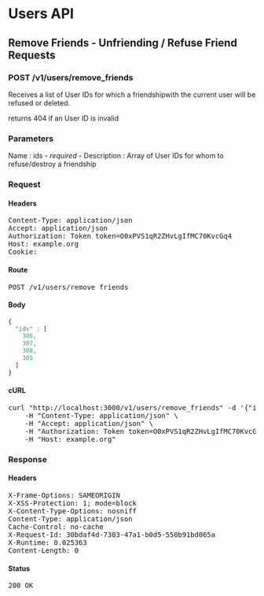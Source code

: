 # Users API

## Remove Friends - Unfriending / Refuse Friend Requests

### POST /v1/users/remove_friends

Receives a list of User IDs for which a friendshipwith the current user will be refused or deleted.

returns 404 if an User ID is invalid

### Parameters

Name : ids *- required -*
Description : Array of User IDs for whom to refuse/destroy a friendship

### Request

#### Headers

<pre>Content-Type: application/json
Accept: application/json
Authorization: Token token=O0xPVS1qR2ZHvLgIfMC70KvcGq4
Host: example.org
Cookie: </pre>

#### Route

<pre>POST /v1/users/remove_friends</pre>

#### Body
```javascript
{
  "ids" : [
    306,
    307,
    308,
    305
  ]
}
```


#### cURL

<pre class="request">curl &quot;http://localhost:3000/v1/users/remove_friends&quot; -d &#39;{&quot;ids&quot;:[306,307,308,305]}&#39; -X POST \
	-H &quot;Content-Type: application/json&quot; \
	-H &quot;Accept: application/json&quot; \
	-H &quot;Authorization: Token token=O0xPVS1qR2ZHvLgIfMC70KvcGq4&quot; \
	-H &quot;Host: example.org&quot;</pre>

### Response

#### Headers

<pre>X-Frame-Options: SAMEORIGIN
X-XSS-Protection: 1; mode=block
X-Content-Type-Options: nosniff
Content-Type: application/json
Cache-Control: no-cache
X-Request-Id: 30bdaf4d-7303-47a1-b0d5-550b91bd065a
X-Runtime: 0.025363
Content-Length: 0</pre>

#### Status

<pre>200 OK</pre>


